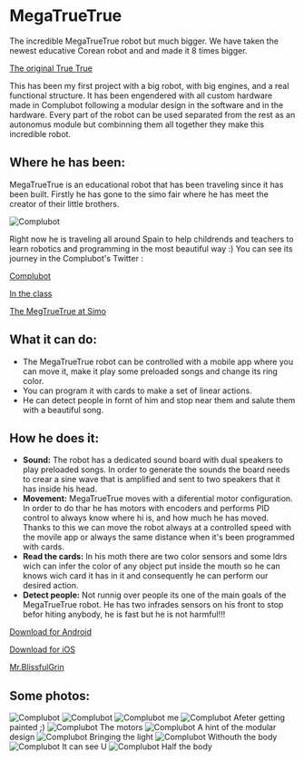 # MegaTrueTrue

The incredible MegaTrueTrue robot but much bigger.
We have taken the newest educative Corean robot and and made it 8 times bigger.

[The original True True](http://www.truetruebot.com/index/eng "TrueTrue")

This has been my first project with a big robot, with big engines, and a real functional structure.
It has been engendered with all custom hardware made in Complubot following a modular design in the software and in the hardware. Every part of the robot can be used separated from the rest as an autonomus module but combinning them all together they make this incredible robot.

## Where he has been:
MegaTrueTrue is an educational robot that has been traveling since it has been built. Firstly he has gone to the simo fair where he has meet the creator of their little brothers.

![Complubot](./IMG/IMG_6919.jpeg "Complubot")

Right now he is traveling all around Spain to help childrends and teachers to learn robotics and programming in the most beautiful way :)
You can see its journey in the Complubot's Twitter : 

[Complubot](https://twitter.com/complubot?lang=es "Complubot")

[In the class](https://twitter.com/puerto/status/1068078335325028352 "In the class")

[The MegTrueTrue at Simo](https://twitter.com/TrueTrue_es/status/1062320200341733376 "The MegTrueTrue at Simo")


## What it can do:
* The MegaTrueTrue robot can be controlled with a mobile app where you can move it, make it play some preloaded songs and change its ring color.
* You can program it with cards to make a set of linear actions.
* He can detect people in fornt of him and stop near them and salute them with a beautiful song.

## How he does it:
* **Sound:** The robot has a dedicated sound board with dual speakers to play preloaded songs. In order to generate the sounds the board needs to crear a sine wave that is amplified and sent to two speakers that it has inside his head.
* **Movement:** MegaTrueTrue moves with a diferential motor configuration. In order to do thar he has motors with encoders and performs PID control to always know where hi is, and how much he has moved. Thanks to this we can move the robot always at a controlled speed with the movile app or always the same distance when it's been programmed with cards.
* **Read the cards:** In his moth there are two color sensors and some ldrs wich can infer the color of any object put inside the mouth so he can knows wich card it has in it and consequently he can perform our desired action.
* **Detect people:** Not runnig over people its one of the main goals of the MegaTrueTrue robot. He has two infrades sensors on his front to stop befor hiting anybody, he is fast but he is not harmful!!!


[Download for Android](https://play.google.com/store/apps/details?id=com.mrblissfulgrin.MegaTrueTrue "MegaTrueTrue App")

[Download for iOS](https://itunes.apple.com/es/app/mega-true-true/id1441826675?l=en&mt=8 "MegaTrueTrue App")

[Mr.BlissfulGrin](http://www.mrblissfulgrin.com "mrblissfulgrin")


## Some photos:


![Complubot](./IMG/IMG_6921.jpeg "Complubot")
![Complubot](./IMG/IMG_6901.jpeg "Complubot")
![Complubot](./IMG/IMG_6773.jpeg "Complubot")
me
![Complubot](./IMG/IMG_6826.jpeg "Complubot")
Afeter getting painted ;)
![Complubot](./IMG/IMG_6801.jpeg "Complubot")
The motors
![Complubot](./IMG/IMG_6799.jpeg "Complubot")
A hint of the modular design
![Complubot](./IMG/IMG_6798.jpeg "Complubot")
Bringing the light
![Complubot](./IMG/IMG_6783.jpeg "Complubot")
Withouth the body
![Complubot](./IMG/IMG_6779.jpeg "Complubot")
It can see U
![Complubot](./IMG/IMG_6741.jpeg "Complubot")
Half the body
